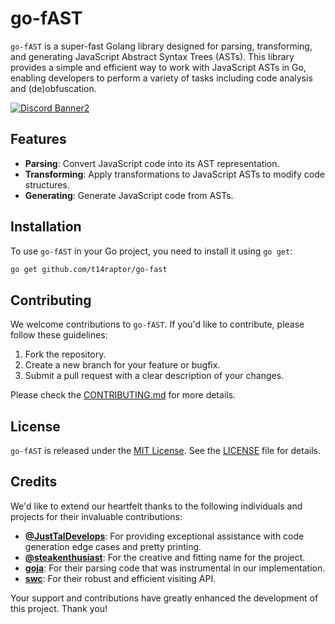 # go-fAST

`go-fAST` is a super-fast Golang library designed for parsing, transforming, and generating JavaScript Abstract Syntax Trees (ASTs). This library provides a simple and efficient way to work with JavaScript ASTs in Go, enabling developers to perform a variety of tasks including code analysis and (de)obfuscation.

[![Discord Banner2](https://discord.com/api/guilds/1288989871498858496/widget.png?style=banner2)](https://discord.gg/wdJ4VcdrwK)

## Features

- **Parsing**: Convert JavaScript code into its AST representation.
- **Transforming**: Apply transformations to JavaScript ASTs to modify code structures.
- **Generating**: Generate JavaScript code from ASTs.

## Installation

To use `go-fAST` in your Go project, you need to install it using `go get`:

```sh
go get github.com/t14raptor/go-fast
```

## Contributing

We welcome contributions to `go-fAST`. If you'd like to contribute, please follow these guidelines:

1. Fork the repository.
2. Create a new branch for your feature or bugfix.
3. Submit a pull request with a clear description of your changes.

Please check the [CONTRIBUTING.md](CONTRIBUTING.md) for more details.

## License

`go-fAST` is released under the [MIT License](LICENSE). See the [LICENSE](LICENSE) file for details.

## Credits

We'd like to extend our heartfelt thanks to the following individuals and projects for their invaluable contributions:

- **[@JustTalDevelops](https://github.com/JustTalDevelops)**: For providing exceptional assistance with code generation edge cases and pretty printing.
- **[@steakenthusiast](https://github.com/steakenthusiast)**: For the creative and fitting name for the project.
- **[goja](https://github.com/dop251/goja)**: For their parsing code that was instrumental in our implementation.
- **[swc](https://swc.rs/)**: For their robust and efficient visiting API.

Your support and contributions have greatly enhanced the development of this project. Thank you!
